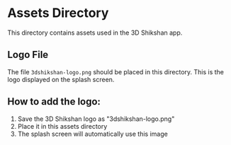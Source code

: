 # Assets Directory

This directory contains assets used in the 3D Shikshan app.

## Logo File

The file `3dshikshan-logo.png` should be placed in this directory. This is the logo displayed on the splash screen.

## How to add the logo:

1. Save the 3D Shikshan logo as "3dshikshan-logo.png"
2. Place it in this assets directory
3. The splash screen will automatically use this image 